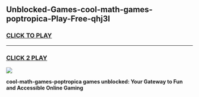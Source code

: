 
## Unblocked-Games-cool-math-games-poptropica-Play-Free-qhj3l
<h3>
<a href="https://premium76.site?title=cool-math-games-poptropica&ref=21A">CLICK TO PLAY</a></h3>
<hr>

<h3>
<a href="https://premium76.site?title=cool-math-games-poptropica&ref=21A">CLICK 2 PLAY</a>
  
</h3>

<a href="https://premium76.site?title=cool-math-games-poptropica&ref=21A"><img src="https://clearcache.store/games.png"></a>


**cool-math-games-poptropica games unblocked: Your Gateway to Fun and Accessible Online Gaming**

